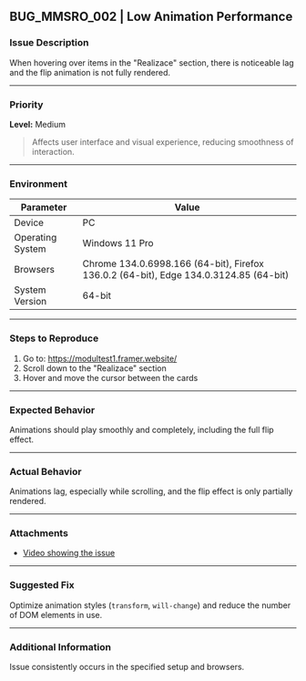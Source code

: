 ## BUG_MMSRO_002 | Low Animation Performance

### Issue Description

When hovering over items in the "Realizace" section, there is noticeable lag and the flip animation is not fully rendered.

---

### Priority

**Level:** Medium

> Affects user interface and visual experience, reducing smoothness of interaction.

---

### Environment

| Parameter        | Value                                                                                 |
| ---------------- | ------------------------------------------------------------------------------------- |
| Device           | PC                                                                                    |
| Operating System | Windows 11 Pro                                                                        |
| Browsers         | Chrome 134.0.6998.166 (64-bit), Firefox 136.0.2 (64-bit), Edge 134.0.3124.85 (64-bit) |
| System Version   | 64-bit                                                                                |

---

### Steps to Reproduce

1. Go to: https://modultest1.framer.website/
2. Scroll down to the "Realizace" section
3. Hover and move the cursor between the cards

---

### Expected Behavior

Animations should play smoothly and completely, including the full flip effect.

---

### Actual Behavior

Animations lag, especially while scrolling, and the flip effect is only partially rendered.

---

### Attachments

- [Video showing the issue](https://drive.google.com/file/d/1z4VJtCQh6RSeBq3kWewfSFkCbUOVQEH0/view?usp=sharing)

---

### Suggested Fix

Optimize animation styles (`transform`, `will-change`) and reduce the number of DOM elements in use.

---

### Additional Information

Issue consistently occurs in the specified setup and browsers.
